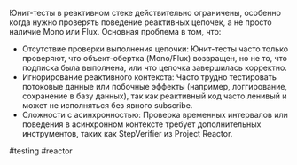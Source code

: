 Юнит-тесты в реактивном стеке действительно ограничены, особенно когда нужно проверять поведение реактивных цепочек, а не просто наличие Mono или Flux. Основная проблема в том, что:
- Отсутствие проверки выполнения цепочки: Юнит-тесты часто только проверяют, что объект-обертка (Mono/Flux) возвращен, но не то, что подписка была выполнена, или что цепочка завершилась корректно.
- Игнорирование реактивного контекста: Часто трудно тестировать потоковые данные или побочные эффекты (например, логгирование, сохранение в базу данных), так как реактивный код часто ленивый и может не исполняться без явного subscribe.
- Сложности с асинхронностью: Проверка временных интервалов или поведения в асинхронном контексте требует дополнительных инструментов, таких как StepVerifier из Project Reactor.

#testing #reactor